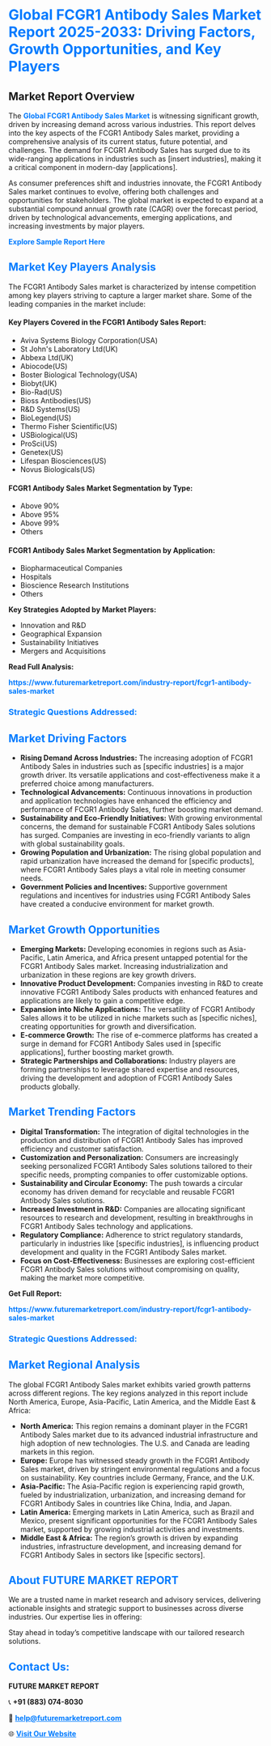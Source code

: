 <h1 style="color: #007BFF;">Global FCGR1 Antibody Sales Market Report 2025-2033: Driving Factors, Growth Opportunities, and Key Players</h1>

<section id="overview">
<h2>Market Report Overview</h2>
<p>The <a href="https://www.futuremarketreport.com/industry-report/fcgr1-antibody-sales-market" style="color: #007BFF; text-decoration: none;"><strong>Global FCGR1 Antibody Sales Market</strong></a> is witnessing significant growth, driven by increasing demand across various industries. This report delves into the key aspects of the FCGR1 Antibody Sales market, providing a comprehensive analysis of its current status, future potential, and challenges. The demand for FCGR1 Antibody Sales has surged due to its wide-ranging applications in industries such as [insert industries], making it a critical component in modern-day [applications].</p>
<p>As consumer preferences shift and industries innovate, the FCGR1 Antibody Sales market continues to evolve, offering both challenges and opportunities for stakeholders. The global market is expected to expand at a substantial compound annual growth rate (CAGR) over the forecast period, driven by technological advancements, emerging applications, and increasing investments by major players.</p>
</section>

<section id="overview">
<p><a href="https://www.futuremarketreport.com/request-sample/reportId=109038" style="color: #007BFF; text-decoration: none;"><strong>Explore Sample Report Here</strong></a></p>
</section>

<section id="key-players">
<h2 style="color: #007BFF;">Market Key Players Analysis</h2>
<p>The FCGR1 Antibody Sales market is characterized by intense competition among key players striving to capture a larger market share. Some of the leading companies in the market include:</p>
<h4>Key Players Covered in the FCGR1 Antibody Sales Report:</h4>
<ul><li>Aviva Systems Biology Corporation(USA)</li><li>St John&#039;s Laboratory Ltd(UK)</li><li>Abbexa Ltd(UK)</li><li>Abiocode(US)</li><li>Boster Biological Technology(USA)</li><li>Biobyt(UK)</li><li>Bio-Rad(US)</li><li>Bioss Antibodies(US)</li><li>R&amp;D Systems(US)</li><li>BioLegend(US)</li><li>Thermo Fisher Scientific(US)</li><li>USBiological(US)</li><li>ProSci(US)</li><li>Genetex(US)</li><li>Lifespan Biosciences(US)</li><li>Novus Biologicals(US)</li></ul>
<h4>FCGR1 Antibody Sales Market Segmentation by Type:</h4>
<ul><li>Above 90%</li><li>Above 95%</li><li>Above 99%</li><li>Others</li></ul>

<h4>FCGR1 Antibody Sales Market Segmentation by Application:</h4>
<ul><li>Biopharmaceutical Companies</li><li>Hospitals</li><li>Bioscience Research Institutions</li><li>Others</li></ul>
<p><strong>Key Strategies Adopted by Market Players:</strong></p>
<ul>
<li>Innovation and R&D</li>
<li>Geographical Expansion</li>
<li>Sustainability Initiatives</li>
<li>Mergers and Acquisitions</li>
</ul>
</section>

<section>
<p><strong>Read Full Analysis: </strong></p><a href="https://www.futuremarketreport.com/industry-report/fcgr1-antibody-sales-market" style="color: #007BFF; text-decoration: none;"><strong>https://www.futuremarketreport.com/industry-report/fcgr1-antibody-sales-market</strong></a>
<h3 style="color: #007BFF;">Strategic Questions Addressed:</h3>
</section>

<section id="driving-factors">
<h2 style="color: #007BFF;">Market Driving Factors</h2>
<ul>
<li><strong>Rising Demand Across Industries:</strong> The increasing adoption of FCGR1 Antibody Sales in industries such as [specific industries] is a major growth driver. Its versatile applications and cost-effectiveness make it a preferred choice among manufacturers.</li>
<li><strong>Technological Advancements:</strong> Continuous innovations in production and application technologies have enhanced the efficiency and performance of FCGR1 Antibody Sales, further boosting market demand.</li>
<li><strong>Sustainability and Eco-Friendly Initiatives:</strong> With growing environmental concerns, the demand for sustainable FCGR1 Antibody Sales solutions has surged. Companies are investing in eco-friendly variants to align with global sustainability goals.</li>
<li><strong>Growing Population and Urbanization:</strong> The rising global population and rapid urbanization have increased the demand for [specific products], where FCGR1 Antibody Sales plays a vital role in meeting consumer needs.</li>
<li><strong>Government Policies and Incentives:</strong> Supportive government regulations and incentives for industries using FCGR1 Antibody Sales have created a conducive environment for market growth.</li>
</ul>
</section>

<section id="growth-opportunities">
<h2 style="color: #007BFF;">Market Growth Opportunities</h2>
<ul>
<li><strong>Emerging Markets:</strong> Developing economies in regions such as Asia-Pacific, Latin America, and Africa present untapped potential for the FCGR1 Antibody Sales market. Increasing industrialization and urbanization in these regions are key growth drivers.</li>
<li><strong>Innovative Product Development:</strong> Companies investing in R&D to create innovative FCGR1 Antibody Sales products with enhanced features and applications are likely to gain a competitive edge.</li>
<li><strong>Expansion into Niche Applications:</strong> The versatility of FCGR1 Antibody Sales allows it to be utilized in niche markets such as [specific niches], creating opportunities for growth and diversification.</li>
<li><strong>E-commerce Growth:</strong> The rise of e-commerce platforms has created a surge in demand for FCGR1 Antibody Sales used in [specific applications], further boosting market growth.</li>
<li><strong>Strategic Partnerships and Collaborations:</strong> Industry players are forming partnerships to leverage shared expertise and resources, driving the development and adoption of FCGR1 Antibody Sales products globally.</li>
</ul>
</section>

<section id="trending-factors">
<h2 style="color: #007BFF;">Market Trending Factors</h2>
<ul>
<li><strong>Digital Transformation:</strong> The integration of digital technologies in the production and distribution of FCGR1 Antibody Sales has improved efficiency and customer satisfaction.</li>
<li><strong>Customization and Personalization:</strong> Consumers are increasingly seeking personalized FCGR1 Antibody Sales solutions tailored to their specific needs, prompting companies to offer customizable options.</li>
<li><strong>Sustainability and Circular Economy:</strong> The push towards a circular economy has driven demand for recyclable and reusable FCGR1 Antibody Sales solutions.</li>
<li><strong>Increased Investment in R&D:</strong> Companies are allocating significant resources to research and development, resulting in breakthroughs in FCGR1 Antibody Sales technology and applications.</li>
<li><strong>Regulatory Compliance:</strong> Adherence to strict regulatory standards, particularly in industries like [specific industries], is influencing product development and quality in the FCGR1 Antibody Sales market.</li>
<li><strong>Focus on Cost-Effectiveness:</strong> Businesses are exploring cost-efficient FCGR1 Antibody Sales solutions without compromising on quality, making the market more competitive.</li>
</ul>
</section>

<section>
<p><strong>Get Full Report: </strong></p><a href="https://www.futuremarketreport.com/industry-report/fcgr1-antibody-sales-market" style="color: #007BFF; text-decoration: none;"><strong>https://www.futuremarketreport.com/industry-report/fcgr1-antibody-sales-market</strong></a>
<h3 style="color: #007BFF;">Strategic Questions Addressed:</h3>
</section>


<section id="regional-analysis">
<h2 style="color: #007BFF;">Market Regional Analysis</h2>
<p>The global FCGR1 Antibody Sales market exhibits varied growth patterns across different regions. The key regions analyzed in this report include North America, Europe, Asia-Pacific, Latin America, and the Middle East & Africa:</p>
<ul>
<li><strong>North America:</strong> This region remains a dominant player in the FCGR1 Antibody Sales market due to its advanced industrial infrastructure and high adoption of new technologies. The U.S. and Canada are leading markets in this region.</li>
<li><strong>Europe:</strong> Europe has witnessed steady growth in the FCGR1 Antibody Sales market, driven by stringent environmental regulations and a focus on sustainability. Key countries include Germany, France, and the U.K.</li>
<li><strong>Asia-Pacific:</strong> The Asia-Pacific region is experiencing rapid growth, fueled by industrialization, urbanization, and increasing demand for FCGR1 Antibody Sales in countries like China, India, and Japan.</li>
<li><strong>Latin America:</strong> Emerging markets in Latin America, such as Brazil and Mexico, present significant opportunities for the FCGR1 Antibody Sales market, supported by growing industrial activities and investments.</li>
<li><strong>Middle East & Africa:</strong> The region’s growth is driven by expanding industries, infrastructure development, and increasing demand for FCGR1 Antibody Sales in sectors like [specific sectors].</li>
</ul>
</section>

<footer>
<h2 style="color: #007BFF;">About FUTURE MARKET REPORT</h2>
<p>We are a trusted name in market research and advisory services, delivering actionable insights and strategic support to businesses across diverse industries. Our expertise lies in offering:</p>

<p>Stay ahead in today’s competitive landscape with our tailored research solutions.</p>

<h2 style="color: #007BFF;">Contact Us:</h2>
<p><strong>FUTURE MARKET REPORT</strong></p>
<p>📞 <strong>+91 (883) 074-8030</strong></p>
<p>📧 <strong><a href="mailto:help@futuremarketreport.com" style="color: #007BFF;">help@futuremarketreport.com</a></strong></p>
<p>🌐 <strong><a href="https://www.futuremarketreport.com/" style="color: #007BFF;">Visit Our Website</a></strong></p>
</footer>